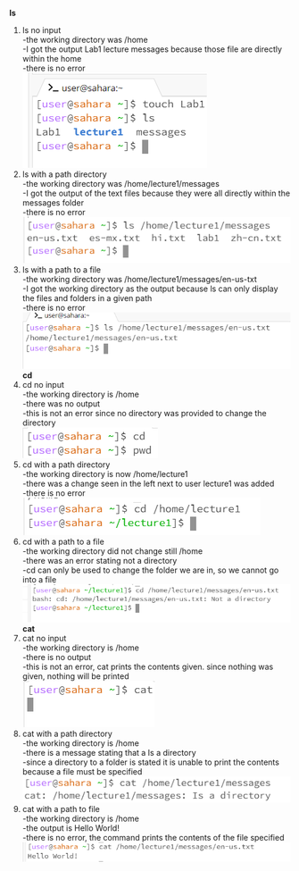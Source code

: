 **ls**
1. ls no input<br>
   -the working directory was /home<br>
   -I got the output Lab1 lecture messages because those file are directly within the home<br>
   -there is no error<br>
   ![Image](Lab1_LS_NI.png)<br>
3. ls with a path directory<br>
   -the working directory was /home/lecture1/messages<br>
   -I got the output of the text files because they were all directly within the messages folder<br>
   -there is no error<br>
   ![Image](Lab1_LS_PD.png)<br>
5. ls with a path to a file<br>
   -the working directory was /home/lecture1/messages/en-us-txt<br>
   -I got the working directory as the output because ls can only display the files and folders in a given path<br>
   -there is no error<br>
   ![Image](Lab1_LS_PF.png)<br>
**cd**<br>
1. cd no input<br>
   -the working directory is /home<br>
   -there was no output<br>
   -this is not an error since no directory was provided to change the directory<br>
   ![Image](Lab1_CD_NI.png)<br>
3. cd with a path directory<br>
   -the working directory is now /home/lecture1<br>
   -there was a change seen in the left next to user lecture1 was added<br>
   -there is no error<br>
   ![Image](Lab1_CD_PD.png)<br>
5. cd with a path to a file<br>
   -the working directory did not change still /home<br>
   -there was an error stating not a directory<br>
   -cd can only be used to change the folder we are in, so we cannot go into a file<br>
   ![Image](Lab1_CD_PF.png)<br>
**cat**<br>
1. cat no input<br>
   -the working directory is /home<br>
   -there is no output<br>
   -this is not an error, cat prints the contents given. since nothing was given, nothing will be printed<br>
   ![Image](Lab1_CAT_NI.png)<br>
3. cat with a path directory<br>
   -the working directory is /home<br>
   -there is a message stating that a Is a directory<br>
   -since a directory to a folder is stated it is unable to print the contents because a file must be specified<br>
   ![Image](Lab1_CAT_PD.png)<br>
5. cat with a path to file<br>
   -the working directory is /home<br>
   -the output is Hello World!<br>
   -there is no error, the command prints the contents of the file specified<br>
   ![Image](Lab1_CAT_PF.png)
